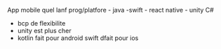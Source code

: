 App mobile quel lanf prog/platfore
    - java
    -swift
    - react native
    - unity C#

- bcp de flexibilite 
- unity est plus cher
- kotlin fait pour android swift dfait pour ios                                                                                   



